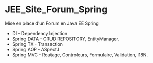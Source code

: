 # JEE_Site_Forum_Spring
Mise en place d'un Forum en Java EE Spring

- DI - Dependency Injection
- Spring DATA - CRUD REPOSITORY, EntityManager.
- Spring TX - Transaction
- Spring AOP - ASpectJ
- Spring MVC - Routage, Controleurs, Formulaire, Validation, I18N.
